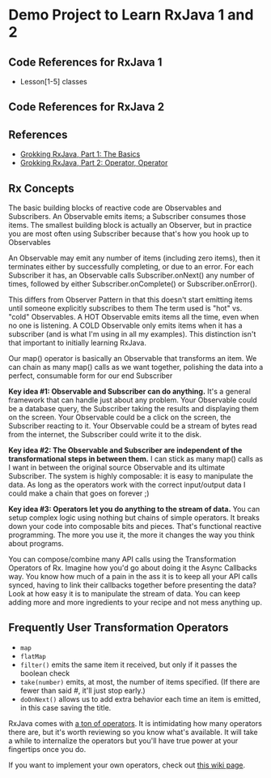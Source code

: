 # Demo Project to Learn RxJava 1 and 2

## Code References for RxJava 1
* Lesson[1-5] classes

## Code References for RxJava 2

## References
* [Grokking RxJava, Part 1: The Basics](http://blog.danlew.net/2014/09/15/grokking-rxjava-part-1/)
* [Grokking RxJava, Part 2: Operator, Operator](http://blog.danlew.net/2014/09/22/grokking-rxjava-part-2/)

## Rx Concepts

The basic building blocks of reactive code are Observables and Subscribers. 
An Observable emits items; a Subscriber consumes those items.
The smallest building block is actually an Observer, but in practice you are most often using Subscriber because that's how you hook up to Observables
 
An Observable may emit any number of items (including zero items), then it terminates either by successfully completing, or due to an error.
For each Subscriber it has, an Observable calls Subscriber.onNext() any number of times, followed by either Subscriber.onComplete() or Subscriber.onError().

This differs from Observer Pattern in that this doesn't start emitting items until someone explicitly subscribes to them
The term used is "hot" vs. "cold" Observables.
A HOT Observable emits items all the time, even when no one is listening.
A COLD Observable only emits items when it has a subscriber (and is what I'm using in all my examples).
This distinction isn't that important to initially learning RxJava.
 
Our map() operator is basically an Observable that transforms an item.
We can chain as many map() calls as we want together, polishing the data into a perfect, consumable form for our end Subscriber
 
**Key idea #1: Observable and Subscriber can do anything.**
It's a general framework that can handle just about any problem.
Your Observable could be a database query, the Subscriber taking the results and displaying them on the screen.
Your Observable could be a click on the screen, the Subscriber reacting to it.
Your Observable could be a stream of bytes read from the internet, the Subscriber could write it to the disk.

**Key idea #2: The Observable and Subscriber are independent of the transformational steps in between them.**
I can stick as many map() calls as I want in between the original source Observable and its ultimate Subscriber.
The system is highly composable: it is easy to manipulate the data.
As long as the operators work with the correct input/output data I could make a chain that goes on forever ;)

**Key idea #3: Operators let you do anything to the stream of data.**
You can setup complex logic using nothing but chains of simple operators.
It breaks down your code into composable bits and pieces.
That's functional reactive programming. The more you use it, the more it changes the way you think about programs.

You can compose/combine many API calls using the Transformation Operators of Rx.
Imagine how you'd go about doing it the Async Callbacks way. You know how much of a pain in the ass it is to keep all your API calls synced, having to link their callbacks together before presenting the data?
Look at how easy it is to manipulate the stream of data.
You can keep adding more and more ingredients to your recipe and not mess anything up.



## Frequently User Transformation Operators

* `map`
* `flatMap`
* `filter()` emits the same item it received, but only if it passes the boolean check
* `take(number)` emits, at most, the number of items specified. (If there are fewer than said #, it'll just stop early.)
* `doOnNext()` allows us to add extra behavior each time an item is emitted, in this case saving the title.

RxJava comes with [a ton of operators](https://github.com/ReactiveX/RxJava/wiki/Alphabetical-List-of-Observable-Operators).
It is intimidating how many operators there are, but it's worth reviewing so you know what's available.
It will take a while to internalize the operators but you'll have true power at your fingertips once you do.

If you want to implement your own operators, check out [this wiki page](https://github.com/ReactiveX/RxJava/wiki/Implementing-Your-Own-Operators).